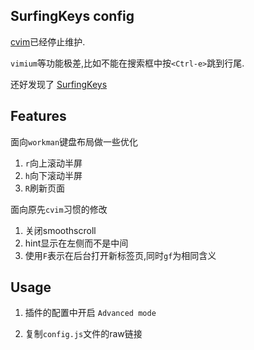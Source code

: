 ## SurfingKeys config

[cvim](https://github.com/1995eaton/chromium-vim)已经停止维护.

`vimium`等功能极差,比如不能在搜索框中按`<Ctrl-e>`跳到行尾.

还好发现了 [SurfingKeys](https://github.com/brookhong/Surfingkeys/tree/master?tab=readme-ov-file#edit-your-own-settings)

## Features

面向`workman`键盘布局做一些优化

1. `r`向上滚动半屏
2. `h`向下滚动半屏
3. `R`刷新页面

面向原先`cvim`习惯的修改

1. 关闭smoothscroll
2. hint显示在左侧而不是中间
3. 使用`F`表示在后台打开新标签页,同时`gf`为相同含义

## Usage

1. 插件的配置中开启 `Advanced mode`

2. 复制`config.js`文件的raw链接